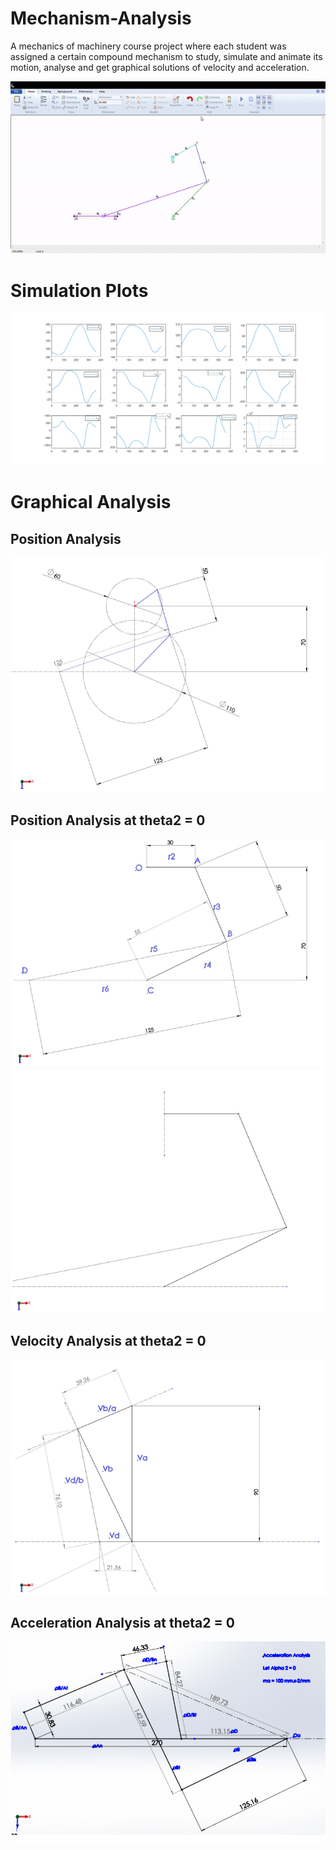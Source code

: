 # Mechanism-Analysis
A mechanics of machinery course project where each student was assigned a certain compound mechanism to study, simulate and animate its motion, analyse and get graphical solutions of velocity and acceleration.

![til](https://raw.githubusercontent.com/HadiElnemr/Mechanism-Analysis/main/mechanism.gif)

# Simulation Plots
![Matlab plots](https://github.com/HadiElnemr/Mechanism-Analysis/blob/main/M3/Matlab%20Files/Final%20Plots%202.png)

# Graphical Analysis
## Position Analysis
![](https://github.com/HadiElnemr/Mechanism-Analysis/blob/main/M3/Graphical-Solution/position_theta.png)
## Position Analysis at theta2 = 0
![](https://github.com/HadiElnemr/Mechanism-Analysis/blob/main/M3/Graphical-Solution/position_theta=0.png)
![](https://github.com/HadiElnemr/Mechanism-Analysis/blob/main/M3/Graphical-Solution/position_theta=0_2.png)
## Velocity Analysis at theta2 = 0
![](https://github.com/HadiElnemr/Mechanism-Analysis/blob/main/M3/Graphical-Solution/velocity.png)
## Acceleration Analysis at theta2 = 0
![](https://github.com/HadiElnemr/Mechanism-Analysis/blob/main/M3/Graphical-Solution/acceleration.png)